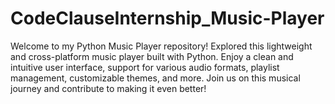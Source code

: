 # CodeClauseInternship_Music-Player
Welcome to my Python Music Player repository! Explored this lightweight and cross-platform music player built with Python. Enjoy a clean and intuitive user interface, support for various audio formats, playlist management, customizable themes, and more. Join us on this musical journey and contribute to making it even better! 
